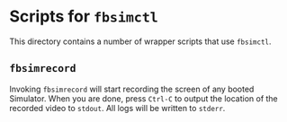 # Scripts for `fbsimctl`

This directory contains a number of wrapper scripts that use `fbsimctl`.

## `fbsimrecord`

Invoking `fbsimrecord` will start recording the screen of any booted Simulator. When you are done, press `Ctrl-C` to output the location of the recorded video to `stdout`. All logs will be written to `stderr`.
